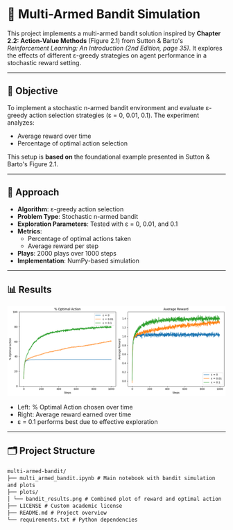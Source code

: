 # 🎰 Multi-Armed Bandit Simulation

This project implements a multi-armed bandit solution inspired by **Chapter 2.2: Action-Value Methods** (Figure 2.1) from Sutton & Barto's *Reinforcement Learning: An Introduction (2nd Edition, page 35)*. It explores the effects of different ε-greedy strategies on agent performance in a stochastic reward setting.

---

## 🎯 Objective

To implement a stochastic n-armed bandit environment and evaluate ε-greedy action selection strategies (ε = 0, 0.01, 0.1). The experiment analyzes:

- Average reward over time
- Percentage of optimal action selection

This setup is **based on** the foundational example presented in Sutton & Barto's Figure 2.1.

---

## 🧠 Approach

- **Algorithm**: ε-greedy action selection  
- **Problem Type**: Stochastic n-armed bandit  
- **Exploration Parameters**: Tested with ε = 0, 0.01, and 0.1  
- **Metrics**:
  - Percentage of optimal actions taken
  - Average reward per step  
- **Plays**: 2000 plays over 1000 steps  
- **Implementation**: NumPy-based simulation

---

## 📊 Results

![Multi-Armed Bandit Results](bandit_results.png)

- Left: % Optimal Action chosen over time  
- Right: Average reward earned over time  
- ε = 0.1 performs best due to effective exploration

---

## 🗂️ Project Structure

```
multi-armed-bandit/
├── multi_armed_bandit.ipynb # Main notebook with bandit simulation and plots
├── plots/
│ └── bandit_results.png # Combined plot of reward and optimal action
├── LICENSE # Custom academic license
├── README.md # Project overview
└── requirements.txt # Python dependencies
```
